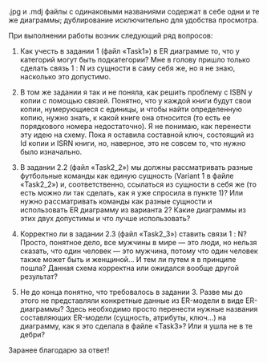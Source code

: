 .jpg и .mdj файлы с одинаковыми названиями содержат в себе одни и те же диаграммы; дублирование исключительно для удобства просмотра.

При выполнении работы возник следующий ряд вопросов:

1) Как учесть в задании 1 (файл «Task1») в ER диаграмме то, что у категорий могут быть подкатегории? Мне в голову пришло только сделать связь 1 : N из сущности в саму себя же, но я не знаю, насколько это допустимо.

2) В том же задании я так и не поняла, как решить проблему с ISBN у копии с помощью связей. Понятно, что у каждой книги будут свои копии, нумерующиеся с единицы, и чтобы найти определенную копию, нужно знать, к какой книге она относится (то есть ее порядкового номера недостаточно). Я не понимаю, как перенести эту идею на схему. Пока я оставила составной ключ, состоящий из Id копии и ISRN книги, но, наверное, это не совсем то, что нужно было изначально.

3) В задании 2.2 (файл «Task2_2») мы должны рассматривать разные футбольные команды как единую сущность (Variant 1 в файле «Task2_2») и, соответственно, ссылаться из сущности в себя же (то есть можно ли так сделать, как я уже спросила в пункте 1)? Или нужно рассматривать команды как разные сущности и использовать ER диаграмму из варианта 2? Какие диаграммы из этих двух допустимы и что лучше использовать?

4) Корректно ли в задании 2.3 (файл «Task2_3») ставить связи 1 : N? Просто, понятное дело, все мужчины в мире — это люди, но нельзя сказать, что один человек — это мужчина, потому что один человек также может быть и женщиной… И тем ли путем я в принципе пошла? Данная схема корректна или ожидался вообще другой результат?

5) Не до конца понятно, что требовалось в задании 3. Разве мы до этого не представляли конкретные данные из ER-модели в виде ER-диаграммы? Здесь необходимо просто перенести нужные названия составляющих ER-модели (сущность, атрибуты, ключ…) на диаграмму, как я это сделала в файле «Task3»? Или я ушла не в те дебри?

Заранее благодарю за ответ!